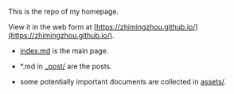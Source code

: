 This is the repo of my homepage.

View it in the web form at [https://zhimingzhou.github.io/](https://zhimingzhou.github.io/).

- [index.md](https://github.com/ZhimingZhou/zhimingzhou.github.io/blob/master/index.md) is the main page. 

- *.md in [_post/](https://github.com/ZhimingZhou/zhimingzhou.github.io/tree/master/_posts/) are the posts.

- some potentially important documents are collected in [assets/](https://github.com/ZhimingZhou/zhimingzhou.github.io/tree/master/assets/).
